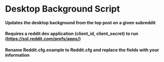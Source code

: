 # Desktop Background Script
#### Updates the desktop background from the top post on a given subreddit
#### Requires a reddit dev application (client_id, client_secret) to run (https://ssl.reddit.com/prefs/apps/)
#### Rename Reddit.cfg.example to Reddit.cfg and replace the fields with your information